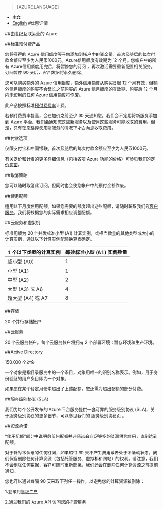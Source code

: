 <properties
	pageTitle=""
    description=""
    services=""
    documentationCenter=""
    authors=""
    manager=""
    editor=""
    tags=""/>

<tags ms.service="legal" ms.date="" wacn.date="" wacn.lang="cn"/>

> [AZURE.LANGUAGE]
- [中文](/offers/ms-mc-arz-33p/)
- [English](/offers/ms-mc-arz-33p-en/)
#优惠详情

##由世纪互联运营的 Azure

##标准预付费产品

您将获得的 Azure 信用额度等于您添加到帐户中的资金量。首次及随后的每次付款金额应至少为人民币1000元。Azure信用额度有效期为 12 个月。您帐户中的所有 Azure信用额度用完后，将暂停您的订阅 ，再次激活需要重新配置相关服务。订阅暂停 90 天后，客户数据将永久删除。

您可以购买额外的 Azure 信用额度，额外信用额度从购买日起 12 个月有效，但额外信用额度的购买不会延长之前购买的 Azure 信用额度的有效期，购买后 12 个月内未使用的任何 Azure 信用额度将作废。

此产品按照标准[预付费费率](https://www.azure.cn/pricing/overview/)计费。

若预付费费率提高，会在加价之前至少 30 天通知您。我们会不定期将新服务添加到 Azure 平台。我们会通知您这些新服务以及使用这些服务可能收取的费用。但是，只有在您选择使用新服务的情况下才会向您收取费用。

##付款选项

仅限支付宝和中国银联。首次及随后的每次付款金额应至少为人民币1000元。

有关定价和计费的更多详细信息（包括各项 Azure 功能的价格）可参见我们的[定价页面](https://www.azure.cn/pricing/overview/)。

##取消策略

您可以随时取消此订阅，但同时也会使您帐户中的预付金额作废。

##使用配额

适用以下月度使用配额。如果您需要的额度超出这些配额，请随时联系我们的[客户服务](https://www.azure.cn/support/contact/)，我们将根据您的实际需求相应调整配额。

##云服务和虚拟机

标准配额为 20 个并发标准小型 (A1) 计算实例，或相当数量的其他类型或大小的计算实例，通过以下计算实例配额换算表确定。


|1 个以下类型的计算实例|等效标准小型 (A1) 实例数量|
|------------------|------------------|
|超小型 (A0) |1 |
|小型 (A1)| 1 |
|中型 (A2)| 2 |
|大型 (A3) 或 A6 |4 |
|超大型 (A4) 或 A7 |8 |

##存储

20 个并行存储帐户

##云服务

20 个云服务帐户。每个云服务帐户将拥有 2 个部署环境：暂存环境和生产环境。

##Active Directory

150,000 个对象

一个对象是指目录服务中的一个条目，对象用唯一的识别名称表示。例如，用于身份验证的用户条目即为一个对象。

如果您在某个给定月份中超出了上述配额，您还需为超出配额的部分付费。

##服务级别协议 (SLA)

我们为每个公开发布的 Azure 平台服务提供一套可靠的服务级别协议 (SLA)。关于服务级别协议的更多细节，可以参见我们的 服务级别协议页 。

##资源承诺

“使用配额”部分中说明的任何配额并非承诺会有足够多的资源供您使用，直到达到配额。

对于针对本优惠的任何订阅，如果超过 90 天不产生费用或者处于不活动状态，我们保留删除任何计算资源（包括托管服务、虚拟机和网站）的权利。请注意，我们不会删除任何数据，客户可随时重新部署。我们还会在删除任何计算资源之前提前通知。

您也可以通过每隔 90 天采取下列任一操作，以避免您的计算资源被删除：

 1.登录到[管理门户](https://manage.windowsazure.cn)

 2.通过我们的 Azure API 访问您的托管服务
